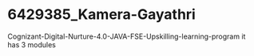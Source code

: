 # 6429385_Kamera-Gayathri
Cognizant-Digital-Nurture-4.0-JAVA-FSE-Upskilling-learning-program it has 3 modules
